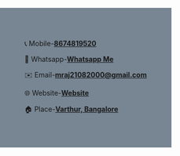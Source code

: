 <!DOCTYPE html>
<html lang="en">

<head>
    <meta charset="UTF-8">
    <meta http-equiv="X-UA-Compatible" content="IE=edge">
    <meta name="viewport" content="width=device-width, initial-scale=1.0">
    <title>Contact</title>
</head>

<body style="margin-left: auto; margin-top: 200px; background-color:rgb(120, 134, 147); position:absolute";>
    <td>
        <p>📞 Mobile-<b><a href="tel:+918674819520" target="_blank">8674819520</a></b></p>
        <p>📱 Whatsapp-<b><a href="https://wa.me/<8674819520>" target="_blank">Whatsapp Me</a></b></p>
        <p>✉️ Email-<b><a href="mailto:mritunjayraj2108@gmail.com" target="_blank">mraj21082000@gmail.com</a></b>
        <p>🌐 Website-<b><a href="https://github.com/Mraj2108/Resume" target="_blank">Website</a></b>
        <p>🏠 Place-<b><a href="https://www.google.com/maps/place/Varthur,+Karnataka/@12.9446229,77.7323736,15z/data=!3m1!4b1!4m6!3m5!1s0x3bae0d87e1091cd9:0xf99fbc637054981f!8m2!3d12.9388787!4d77.7412047!16s%2Fm%2F03qlj95" target="_blank">Varthur, Bangalore</a></b></p>
    </td>
</body>

</html>
